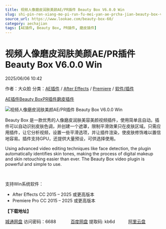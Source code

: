 ```yaml
---
title: 视频人像磨皮润肤美颜AE/PR插件 Beauty Box V6.0.0 Win
slug: shi-pin-ren-xiang-mo-pi-run-fu-mei-yan-ae-prcha-jian-beauty-box-v6-0-0-win
source_url: https://www.lookae.com/beauty-box-60/
category: aechajian
tags: [AE插件, Beauty Box, PR插件, 磨皮插件]
---
```

# 视频人像磨皮润肤美颜AE/PR插件 Beauty Box V6.0.0 Win

2025/06/06 10:42

作者：大众脸
分类：[AE插件](https://www.lookae.com/after-effects/aechajian/) / [After Effects](https://www.lookae.com/after-effects/) / [Premiere](https://www.lookae.com/qitarjcj/premierezy/) / [软件/插件](https://www.lookae.com/qitarjcj/)

[AE插件](https://www.lookae.com/tag/ae%e6%8f%92%e4%bb%b6/)[Beauty Box](https://www.lookae.com/tag/beauty-box/)[PR插件](https://www.lookae.com/tag/pr%e6%8f%92%e4%bb%b6/)[磨皮插件](https://www.lookae.com/tag/%e7%a3%a8%e7%9a%ae%e6%8f%92%e4%bb%b6/)

![视频人像磨皮润肤美颜AE/PR插件 Beauty Box V6.0.0 Win](https://www.lookae.com/wp-content/uploads/2020/10/Beauty-Box-4-NEW.jpg "视频人像磨皮润肤美颜AE/PR插件 Beauty Box V6.0.0 Win-LookAE.com")

Beauty Box 是一款优秀的人像磨皮润肤美容美颜视频插件，使用简单且自动。插件可以自动识别皮肤色调，并创建一个遮罩，限制平滑效果只在皮肤区域。只需应用插件，让它分析视频，设置一些平滑选项，并让插件渲染，使皮肤修饰难以置信地容易。插件支持GPU，还提供大量预设，可供选择使用。

Using advanced video editing techniques like face detection, the plugin automatically identifies skin tones, making the process of digital makeup and skin retouching easier than ever. The Beauty Box video plugin is powerful and simple to use.

[﻿﻿﻿﻿﻿](https://cloud.video.taobao.com//play/u/705956171/p/1/e/6/t/1/211731022272.mp4)

支持Win系统软件：

* After Effects CC 2015 – 2025 或更高版本
* Premiere Pro CC 2015 – 2025 或更高版本

**【下载地址】**

[城通网盘](https://url70.ctfile.com/f/2827370-1512572641-75c6b5?p=4431) 访问密码：6688            [百度网盘](https://pan.baidu.com/s/1eH1mpWzEGttsroVsSa1l4g?pwd=kb6d) 提取码: kb6d           [阿里云盘](https://www.alipan.com/s/finpZBd65XH)
